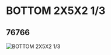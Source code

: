 # BOTTOM 2X5X2 1/3
## 76766
![BOTTOM 2X5X2 1/3](https://lc-www-live-s.legocdn.com/media/bricks/5/2/6012653.jpg)